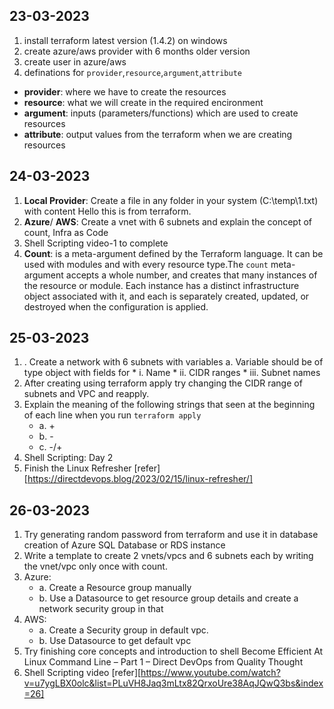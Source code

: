 23-03-2023
----------
1. install terraform latest version (1.4.2) on windows
2. create azure/aws provider with 6 months older version
3. create user in azure/aws
4. definations for `provider`,`resource`,`argument`,`attribute`
* **provider**: where we have to create the resources
* **resource**: what we will create in the required encironment
* **argument**: inputs (parameters/functions) which are used to create resources
* **attribute**: output values from the terraform when we are creating resources

24-03-2023
----------
1. **Local Provider**: Create a file in any folder in your system (C:\temp\1.txt) with content Hello this is from terraform.
2. **Azure**/ **AWS**: Create a vnet with 6 subnets and explain the concept of count, Infra as Code
3. Shell Scripting video-1 to complete
4. **Count**: is a meta-argument defined by the Terraform language. It can be used with modules and with every resource type.The `count` meta-argument accepts a whole number, and creates that many instances of the resource or module. Each instance has a distinct infrastructure object associated with it, and each is separately created, updated, or destroyed when the configuration is applied.

25-03-2023
----------
1. . Create a network with 6 subnets with variables
        a. Variable should be of type object with fields for
            * i. Name
            * ii. CIDR ranges
            * iii. Subnet names
2. After creating using terraform apply try changing the CIDR range of subnets and VPC and reapply.
3. Explain the meaning of the following strings that seen at the beginning of each line when you run `terraform apply`
   * a. +
   * b. -
   * c. -/+
4. Shell Scripting: Day 2
5. Finish the Linux Refresher [refer][https://directdevops.blog/2023/02/15/linux-refresher/]

26-03-2023
-----------
1. Try generating random password from terraform and use it in database creation of Azure SQL Database or RDS instance
2. Write a template to create 2 vnets/vpcs and 6 subnets each by writing the vnet/vpc only once with count.
3. Azure:
    * a. Create a Resource group manually
    * b. Use a Datasource to get resource group details and create a network security group in that
4. AWS:
    * a. Create a Security group in default vpc.
    * b. Use Datasource to get default vpc
5. Try finishing core concepts and introduction to shell Become Efficient At Linux Command Line – Part 1 – Direct DevOps from Quality Thought
6. Shell Scripting video [refer][https://www.youtube.com/watch?v=u7ygLBX0olc&list=PLuVH8Jaq3mLtx82QrxoUre38AqJQwQ3bs&index=26]

